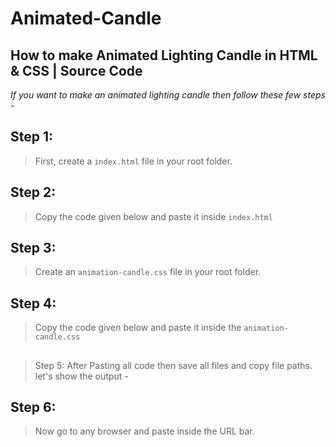 # Animated-Candle

## How to make Animated Lighting Candle in HTML & CSS | Source Code

*If you want to make an animated lighting candle then follow these few steps -*

## Step 1:
> First, create a `index.html`  file in your root folder.

## Step 2: 
> Copy the code given below and paste it inside `index.html`

## Step 3:
> Create an `animation-candle.css`  file in your root folder.

## Step 4: 
> Copy the code given below and paste it inside the `animation-candle.css`

## 
> Step 5: After Pasting all code then save all files and copy file paths. let's show the output -

## Step 6:
> Now go to any browser and paste inside the URL bar.
